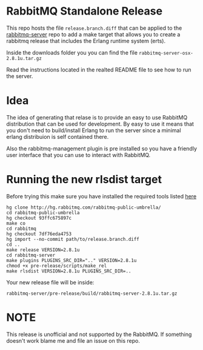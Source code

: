 # RabbitMQ Standalone Release #

This repo hosts the file `release.branch.diff` that can be applied to the
[rabbitmq-server](http://hg.rabbitmq.com/rabbitmq-server/) repo
to add a make target that allows you to create a rabbitmq release that includes the Erlang
runtime system (erts).

Inside the downloads folder you you can find the file `rabbitmq-server-osx-2.8.1u.tar.gz`

Read the instructions located in the realted README file to see how to run the server.

# Idea #

The idea of generating that relase is to provide an easy to use RabbitMQ distribution that can
be used for development. By easy to use it means that you don't need to build/install Erlang to
run the server since a minimal erlang distribuion is self contained there.

Also the rabbitmq-management plugin is pre installed so you have a friendly user interface
that you can use to interact with RabbitMQ.

# Running the new rlsdist target #

Before trying this make sure you have installed the required tools listed
[here](http://www.rabbitmq.com/build-server.html)

    hg clone http://hg.rabbitmq.com/rabbitmq-public-umbrella/
    cd rabbitmq-public-umbrella
    hg checkout 93ffc675897c
    make co
    cd rabbitmq
    hg checkout 7df76eda4753
    hg import --no-commit path/to/release.branch.diff
    cd ..
    make release VERSION=2.8.1u
    cd rabbitmq-server
    make plugins PLUGINS_SRC_DIR=".." VERSION=2.8.1u
    chmod +x pre-release/scripts/make_rel
    make rlsdist VERSION=2.8.1u PLUGINS_SRC_DIR=..

Your new release file will be inside:

`rabbitmq-server/pre-release/build/rabbitmq-server-2.8.1u.tar.gz`

# NOTE #

This release is unofficial and not supported by the RabbitMQ. If something doesn't work blame me
and file an issue on this repo.
